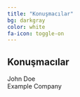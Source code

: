 ```yaml
---
title: "Konuşmacılar"
bg: darkgray
color: white
fa-icon: toggle-on
---
```


## Konuşmacılar

<div>
<span class="fa-stack subtlecircle" style="font-size:100px; background:rgba(255,166,0,0.1)">
  <i class="fa fa-circle fa-stack-2x text-white"></i>
  <i class="fa fa-user fa-stack-1x text-orange"></i>
</span>
John Doe<br>Example Company
</div>
